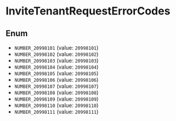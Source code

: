 # InviteTenantRequestErrorCodes

## Enum

* `NUMBER_20998101` (value: `20998101`)
* `NUMBER_20998102` (value: `20998102`)
* `NUMBER_20998103` (value: `20998103`)
* `NUMBER_20998104` (value: `20998104`)
* `NUMBER_20998105` (value: `20998105`)
* `NUMBER_20998106` (value: `20998106`)
* `NUMBER_20998107` (value: `20998107`)
* `NUMBER_20998108` (value: `20998108`)
* `NUMBER_20998109` (value: `20998109`)
* `NUMBER_20998110` (value: `20998110`)
* `NUMBER_20998111` (value: `20998111`)
